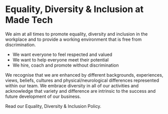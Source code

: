 # Equality, Diversity & Inclusion at Made Tech

We aim at all times to promote equality, diversity and inclusion in the workplace and to provide a working environment that is free from discrimination.

- We want everyone to feel respected and valued
- We want to help everyone meet their potential
- We hire, coach and promote without discrimination

We recognise that we are enhanced by different backgrounds, experiences, views, beliefs, cultures and physical/neurological differences represented within our team. We embrace diversity in all of our activities and acknowledge that variety and difference are intrinsic to the success and future development of our business. 

Read our Equality, Diversity & Inclusion Policy.


